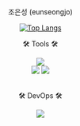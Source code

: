 <div align=center>
조은성 (eunseongjo)

<a href="mailto:tkakfkekdk4@gmail.com">

[![Top Langs](https://github-readme-stats.vercel.app/api/top-langs/?username=eunseongjo)](https://github.com/anuraghazra/github-readme-stats)

 <p>🛠 Tools 🛠</p>
</div>
<div align=center>
   
   <img src="https://img.shields.io/badge/Visual%20Studio%20Code-007ACC?style=flat&logo=VisualStudioCode&logoColor=white" />
   <br> 
   <img src="https://img.shields.io/badge/Tomcat-F8DC75?style=flat&logo=ApacheTomcat&logoColor=white" />
   <img src="https://img.shields.io/badge/GitHub-181717?style=flat&logo=GitHub&logoColor=white" />
</div>
<br>
<div align=center>
   <p>🛠 DevOps 🛠</p>
</div>
<div align=center>
   <img src="https://img.shields.io/badge/docker-%230db7ed.svg?style=flat&logo=docker&logoColor=white">
</div>

</div>
